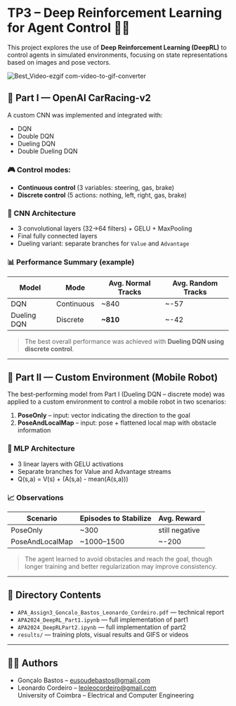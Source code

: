 # TP3 – Deep Reinforcement Learning for Agent Control 🚗🤖

This project explores the use of **Deep Reinforcement Learning (DeepRL)** to control agents in simulated environments, focusing on state representations based on images and pose vectors.

![Best_Video-ezgif com-video-to-gif-converter](https://github.com/user-attachments/assets/c1ceda99-a0b8-453e-8894-376ba89163a2)


## 🧩 Part I — OpenAI CarRacing-v2

A custom CNN was implemented and integrated with:

- DQN  
- Double DQN  
- Dueling DQN  
- Double Dueling DQN  

### 🎮 Control modes:
- **Continuous control** (3 variables: steering, gas, brake)  
- **Discrete control** (5 actions: nothing, left, right, gas, brake)  

### 🔧 CNN Architecture
- 3 convolutional layers (32→64 filters) + GELU + MaxPooling  
- Final fully connected layers  
- Dueling variant: separate branches for `Value` and `Advantage`

### 📊 Performance Summary (example)

| Model           | Mode      | Avg. Normal Tracks | Avg. Random Tracks |
|------------------|-----------|---------------------|---------------------|
| DQN              | Continuous | ~840                | ~-57                |
| Dueling DQN      | Discrete   | **~810**            | ~-42                |

> The best overall performance was achieved with **Dueling DQN using discrete control**.

---

## 🤖 Part II — Custom Environment (Mobile Robot)

The best-performing model from Part I (Dueling DQN – discrete mode) was applied to a custom environment to control a mobile robot in two scenarios:

1. **PoseOnly** – input: vector indicating the direction to the goal  
2. **PoseAndLocalMap** – input: pose + flattened local map with obstacle information  

### 🔧 MLP Architecture
- 3 linear layers with GELU activations  
- Separate branches for Value and Advantage streams  
- Q(s,a) = V(s) + (A(s,a) - mean(A(s,a)))

### 📈 Observations

| Scenario            | Episodes to Stabilize | Avg. Reward |
|---------------------|-----------------------|-------------|
| PoseOnly            | ~300                  | still negative |
| PoseAndLocalMap     | ~1000–1500            | ~-200         |

> The agent learned to avoid obstacles and reach the goal, though longer training and better regularization may improve consistency.

---

## 📁 Directory Contents

- `APA_Assign3_Goncalo_Bastos_Leonardo_Cordeiro.pdf` — technical report  
- `APA2024_DeepRL_Part1.ipynb` — full implementation of part1
-  `APA2024_DeepRLPart2.ipynb` — full implementation of part2
- `results/` — training plots, visual results and GIFS or videos

---

## 👨‍💻 Authors

- Gonçalo Bastos – eusoudebastos@gmail.com  
- Leonardo Cordeiro – leoleocordeiro@gmail.com  
University of Coimbra – Electrical and Computer Engineering

